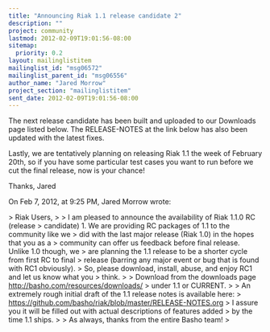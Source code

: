 ```yaml
---
title: "Announcing Riak 1.1 release candidate 2"
description: ""
project: community
lastmod: 2012-02-09T19:01:56-08:00
sitemap:
  priority: 0.2
layout: mailinglistitem
mailinglist_id: "msg06572"
mailinglist_parent_id: "msg06556"
author_name: "Jared Morrow"
project_section: "mailinglistitem"
sent_date: 2012-02-09T19:01:56-08:00
---
```



The next release candidate has been built and uploaded to our Downloads page 
listed below. The RELEASE-NOTES at the link below has also been updated with 
the latest fixes.

Lastly, we are tentatively planning on releasing Riak 1.1 the week of February 
20th, so if you have some particular test cases you want to run before we cut 
the final release, now is your chance!

Thanks,
Jared


On Feb 7, 2012, at 9:25 PM, Jared Morrow wrote:

&gt; Riak Users,
&gt; 
&gt; I am pleased to announce the availability of Riak 1.1.0 RC (release 
&gt; candidate) 1. We are providing RC packages of 1.1 to the community like we 
&gt; did with the last major release (Riak 1.0) in the hopes that you as a 
&gt; community can offer us feedback before final release. Unlike 1.0 though, we 
&gt; are planning the 1.1 release to be a shorter cycle from first RC to final 
&gt; release (barring any major event or bug that is found with RC1 obviously). 
&gt; So, please download, install, abuse, and enjoy RC1 and let us know what you 
&gt; think.
&gt; 
&gt; Download from the downloads page http://basho.com/resources/downloads/ 
&gt; under 1.1 or CURRENT.
&gt; 
&gt; An extremely rough initial draft of the 1.1 release notes is available here: 
&gt; https://github.com/basho/riak/blob/master/RELEASE-NOTES.org
&gt; I assure you it will be filled out with actual descriptions of features added 
&gt; by the time 1.1 ships. 
&gt; 
&gt; As always, thanks from the entire Basho team!
&gt; 

